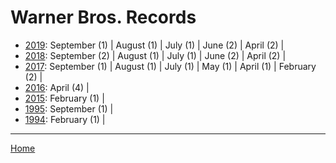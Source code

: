 # Warner Bros. Records

  * [2019](./warner-bros-records-2019.md): 
      September (1) | 
      August (1) | 
      July (1) | 
      June (2) | 
      April (2) | 
  * [2018](./warner-bros-records-2018.md): 
      September (2) | 
      August (1) | 
      July (1) | 
      June (2) | 
      April (2) | 
  * [2017](./warner-bros-records-2017.md): 
      September (1) | 
      August (1) | 
      July (1) | 
      May (1) | 
      April (1) | 
      February (2) | 
  * [2016](./warner-bros-records-2016.md): 
      April (4) | 
  * [2015](./warner-bros-records-2015.md): 
      February (1) | 
  * [1995](./warner-bros-records-1995.md): 
      September (1) | 
  * [1994](./warner-bros-records-1994.md): 
      February (1) | 

----

[Home](../)
